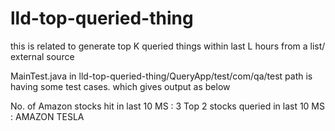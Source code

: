 # lld-top-queried-thing
this is related to generate top K queried things within last L hours from a list/ external source

MainTest.java in lld-top-queried-thing/QueryApp/test/com/qa/test path is having some test cases. which gives output as below

No. of Amazon stocks hit in last 10 MS : 3
Top 2 stocks queried in last 10 MS : 
AMAZON TESLA 
